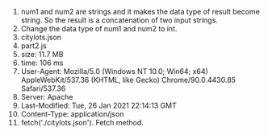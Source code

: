 1. num1 and num2 are strings and it makes the data type of result become string. So the result is a concatenation of two input strings.
2. Change the data type of num1 and num2 to int.
3. citylots.json
4. part2.js
5. size: 11.7 MB
6. time: 106 ms
7. User-Agent: Mozilla/5.0 (Windows NT 10.0; Win64; x64) AppleWebKit/537.36 (KHTML, like Gecko) Chrome/90.0.4430.85 Safari/537.36
8. Server: Apache
9. Last-Modified: Tue, 26 Jan 2021 22:14:13 GMT
10. Content-Type: application/json
11. fetch('./citylots.json'). Fetch method.